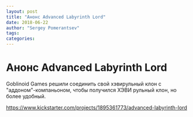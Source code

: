 ```yaml
---
layout: post
title: "Анонс Advanced Labyrinth Lord"
date: 2018-06-22
author: "Sergey Pomerantsev"
tags:
categories:
---
```


# Анонс Advanced Labyrinth Lord

Goblinoid Games решили соединить свой хэвирульный клон с "аддоном"-компаньоном, чтобы получился ХЭВИ рульный клон, но более удобный.

https://www.kickstarter.com/projects/1895361773/advanced-labyrinth-lord
